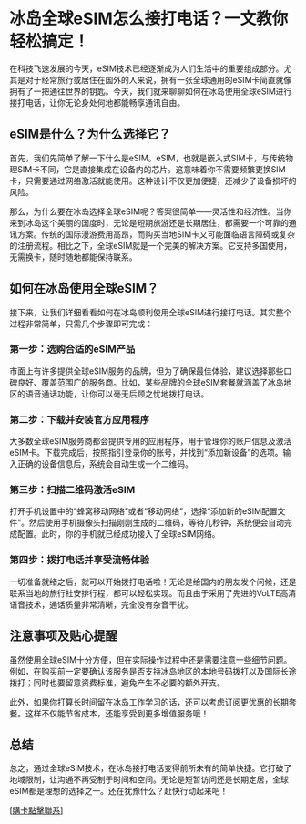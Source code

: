 # 冰岛全球eSIM怎么接打电话？一文教你轻松搞定！

在科技飞速发展的今天，eSIM技术已经逐渐成为人们生活中的重要组成部分。尤其是对于经常旅行或居住在国外的人来说，拥有一张全球通用的eSIM卡简直就像拥有了一把通往世界的钥匙。今天，我们就来聊聊如何在冰岛使用全球eSIM进行接打电话，让你无论身处何地都能畅享通讯自由。

## eSIM是什么？为什么选择它？

首先，我们先简单了解一下什么是eSIM。eSIM，也就是嵌入式SIM卡，与传统物理SIM卡不同，它是直接集成在设备内的芯片。这意味着你不需要频繁更换SIM卡，只需要通过网络激活就能使用。这种设计不仅更加便捷，还减少了设备损坏的风险。

那么，为什么要在冰岛选择全球eSIM呢？答案很简单——灵活性和经济性。当你来到冰岛这个美丽的国度时，无论是短期旅游还是长期居住，都需要一个可靠的通讯方案。传统的国际漫游费用高昂，而购买当地SIM卡又可能面临语言障碍或复杂的注册流程。相比之下，全球eSIM就是一个完美的解决方案。它支持多国使用，无需换卡，随时随地都能保持联系。

## 如何在冰岛使用全球eSIM？

接下来，让我们详细看看如何在冰岛顺利使用全球eSIM进行接打电话。其实整个过程非常简单，只需几个步骤即可完成：

### 第一步：选购合适的eSIM产品

市面上有许多提供全球eSIM服务的品牌，但为了确保最佳体验，建议选择那些口碑良好、覆盖范围广的服务商。比如，某些品牌的全球eSIM套餐就涵盖了冰岛地区的语音通话功能，让你可以毫无后顾之忧地拨打电话。

### 第二步：下载并安装官方应用程序

大多数全球eSIM服务商都会提供专用的应用程序，用于管理你的账户信息及激活eSIM卡。下载完成后，按照指引登录你的账号，并找到“添加新设备”的选项。输入正确的设备信息后，系统会自动生成一个二维码。

### 第三步：扫描二维码激活eSIM

打开手机设置中的“蜂窝移动网络”或者“移动网络”，选择“添加新的eSIM配置文件”。然后使用手机摄像头扫描刚刚生成的二维码，等待几秒钟，系统便会自动完成配置。此时，你的手机就已经成功接入了全球eSIM网络。

### 第四步：拨打电话并享受流畅体验

一切准备就绪之后，就可以开始拨打电话啦！无论是给国内的朋友发个问候，还是联系当地的旅行社安排行程，都可以轻松实现。而且由于采用了先进的VoLTE高清语音技术，通话质量非常清晰，完全没有杂音干扰。

## 注意事项及贴心提醒

虽然使用全球eSIM十分方便，但在实际操作过程中还是需要注意一些细节问题。例如，在购买前一定要确认该服务是否支持冰岛地区的本地号码拨打以及国际长途拨打；同时也要留意资费标准，避免产生不必要的额外开支。

此外，如果你打算长时间留在冰岛工作学习的话，还可以考虑订阅更优惠的长期套餐。这样不仅能节省成本，还能享受到更多增值服务哦！

## 总结

总之，通过全球eSIM技术，在冰岛接打电话变得前所未有的简单快捷。它打破了地域限制，让沟通不再受制于时间和空间。无论是短暂访问还是长期定居，全球eSIM都是理想的选择之一。还在犹豫什么？赶快行动起来吧！

[[購卡點擊聯系](https://t.me/s/esim1088)]